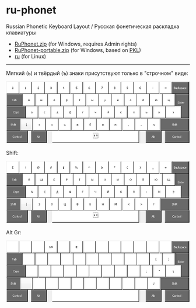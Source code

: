 ru-phonet
=========

Russian Phonetic Keyboard Layout / Русская фонетическая раскладка клавиатуры

* [RuPhonet.zip](https://github.com/dmitskevich/ru-phonet/raw/master/RuPhonet.zip) (for Windows, requires Admin rights)
* [RuPhonet-portable.zip](https://github.com/dmitskevich/ru-phonet/raw/master/RuPhonet-portable.zip) (for Windows, based on [PKL](http://pkl.sourceforge.net/))
* [ru](https://github.com/dmitskevich/ru-phonet/raw/master/ru) (for Linux)

---

Мягкий (ь) и твёрдый (ъ) знаки присутствуют только в "строчном" виде:

![ScreenShot](layouts/ruphonet/big/state0.png)

Shift:

![ScreenShot](layouts/ruphonet/big/state1.png)

Alt Gr:

![ScreenShot](layouts/ruphonet/big/state6.png )

